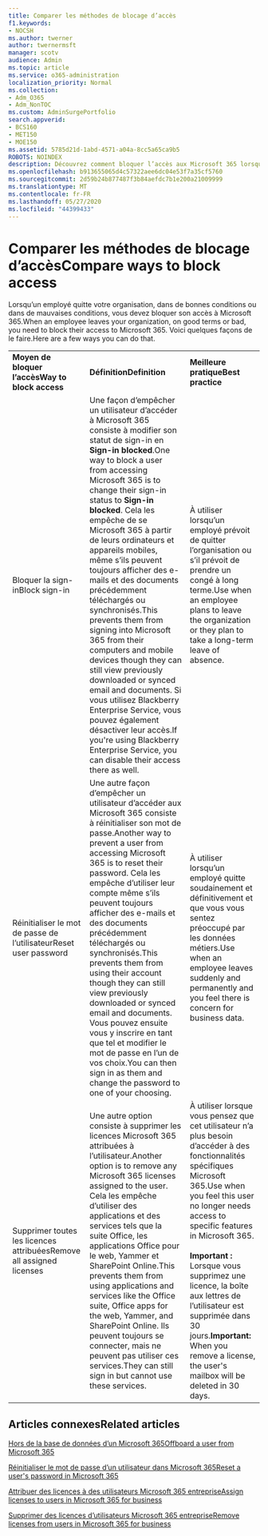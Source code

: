 ```yaml
---
title: Comparer les méthodes de blocage d’accès
f1.keywords:
- NOCSH
ms.author: twerner
author: twernermsft
manager: scotv
audience: Admin
ms.topic: article
ms.service: o365-administration
localization_priority: Normal
ms.collection:
- Adm_O365
- Adm_NonTOC
ms.custom: AdminSurgePortfolio
search.appverid:
- BCS160
- MET150
- MOE150
ms.assetid: 5785d21d-1abd-4571-a04a-8cc5a65ca9b5
ROBOTS: NOINDEX
description: Découvrez comment bloquer l’accès aux Microsoft 365 lorsqu’un employé quitte votre organisation.
ms.openlocfilehash: b913655065d4c57322aee6dc04e53f7a35cf5760
ms.sourcegitcommit: 2d59b24b877487f3b84aefdc7b1e200a21009999
ms.translationtype: MT
ms.contentlocale: fr-FR
ms.lasthandoff: 05/27/2020
ms.locfileid: "44399433"
---
```

# <a name="compare-ways-to-block-access"></a><span data-ttu-id="97364-103">Comparer les méthodes de blocage d’accès</span><span class="sxs-lookup"><span data-stu-id="97364-103">Compare ways to block access</span></span>

<span data-ttu-id="97364-104">Lorsqu’un employé quitte votre organisation, dans de bonnes conditions ou dans de mauvaises conditions, vous devez bloquer son accès à Microsoft 365.</span><span class="sxs-lookup"><span data-stu-id="97364-104">When an employee leaves your organization, on good terms or bad, you need to block their access to Microsoft 365.</span></span> <span data-ttu-id="97364-105">Voici quelques façons de le faire.</span><span class="sxs-lookup"><span data-stu-id="97364-105">Here are a few ways you can do that.</span></span>
  
||||
|:-----|:-----|:-----|
|<span data-ttu-id="97364-106">**Moyen de bloquer l’accès**</span><span class="sxs-lookup"><span data-stu-id="97364-106">**Way to block access**</span></span> <br/> |<span data-ttu-id="97364-107">**Définition**</span><span class="sxs-lookup"><span data-stu-id="97364-107">**Definition**</span></span> <br/> |<span data-ttu-id="97364-108">**Meilleure pratique**</span><span class="sxs-lookup"><span data-stu-id="97364-108">**Best practice**</span></span> <br/> |
|<span data-ttu-id="97364-109">Bloquer la sign-in</span><span class="sxs-lookup"><span data-stu-id="97364-109">Block sign-in</span></span>  <br/> |<span data-ttu-id="97364-110">Une façon d’empêcher un utilisateur d’accéder à Microsoft 365 consiste à modifier son statut de sign-in en **Sign-in blocked**.</span><span class="sxs-lookup"><span data-stu-id="97364-110">One way to block a user from accessing Microsoft 365 is to change their sign-in status to **Sign-in blocked**.</span></span> <span data-ttu-id="97364-111">Cela les empêche de se Microsoft 365 à partir de leurs ordinateurs et appareils mobiles, même s’ils peuvent toujours afficher des e-mails et des documents précédemment téléchargés ou synchronisés.</span><span class="sxs-lookup"><span data-stu-id="97364-111">This prevents them from signing into Microsoft 365 from their computers and mobile devices though they can still view previously downloaded or synced email and documents.</span></span> <span data-ttu-id="97364-112">Si vous utilisez Blackberry Enterprise Service, vous pouvez également désactiver leur accès.</span><span class="sxs-lookup"><span data-stu-id="97364-112">If you're using Blackberry Enterprise Service, you can disable their access there as well.</span></span>  <br/> |<span data-ttu-id="97364-113">À utiliser lorsqu’un employé prévoit de quitter l’organisation ou s’il prévoit de prendre un congé à long terme.</span><span class="sxs-lookup"><span data-stu-id="97364-113">Use when an employee plans to leave the organization or they plan to take a long-term leave of absence.</span></span>  <br/> |
|<span data-ttu-id="97364-114">Réinitialiser le mot de passe de l’utilisateur</span><span class="sxs-lookup"><span data-stu-id="97364-114">Reset user password</span></span>  <br/> |<span data-ttu-id="97364-115">Une autre façon d’empêcher un utilisateur d’accéder aux Microsoft 365 consiste à réinitialiser son mot de passe.</span><span class="sxs-lookup"><span data-stu-id="97364-115">Another way to prevent a user from accessing Microsoft 365 is to reset their password.</span></span> <span data-ttu-id="97364-116">Cela les empêche d’utiliser leur compte même s’ils peuvent toujours afficher des e-mails et des documents précédemment téléchargés ou synchronisés.</span><span class="sxs-lookup"><span data-stu-id="97364-116">This prevents them from using their account though they can still view previously downloaded or synced email and documents.</span></span> <span data-ttu-id="97364-117">Vous pouvez ensuite vous y inscrire en tant que tel et modifier le mot de passe en l’un de vos choix.</span><span class="sxs-lookup"><span data-stu-id="97364-117">You can then sign in as them and change the password to one of your choosing.</span></span>  <br/> |<span data-ttu-id="97364-118">À utiliser lorsqu’un employé quitte soudainement et définitivement et que vous vous sentez préoccupé par les données métiers.</span><span class="sxs-lookup"><span data-stu-id="97364-118">Use when an employee leaves suddenly and permanently and you feel there is concern for business data.</span></span>  <br/> |
|<span data-ttu-id="97364-119">Supprimer toutes les licences attribuées</span><span class="sxs-lookup"><span data-stu-id="97364-119">Remove all assigned licenses</span></span>  <br/> |<span data-ttu-id="97364-120">Une autre option consiste à supprimer les licences Microsoft 365 attribuées à l’utilisateur.</span><span class="sxs-lookup"><span data-stu-id="97364-120">Another option is to remove any Microsoft 365 licenses assigned to the user.</span></span> <span data-ttu-id="97364-121">Cela les empêche d’utiliser des applications et des services tels que la suite Office, les applications Office pour le web, Yammer et SharePoint Online.</span><span class="sxs-lookup"><span data-stu-id="97364-121">This prevents them from using applications and services like the Office suite, Office apps for the web, Yammer, and SharePoint Online.</span></span> <span data-ttu-id="97364-122">Ils peuvent toujours se connecter, mais ne peuvent pas utiliser ces services.</span><span class="sxs-lookup"><span data-stu-id="97364-122">They can still sign in but cannot use these services.</span></span>  <br/> |<span data-ttu-id="97364-123">À utiliser lorsque vous pensez que cet utilisateur n’a plus besoin d’accéder à des fonctionnalités spécifiques Microsoft 365.</span><span class="sxs-lookup"><span data-stu-id="97364-123">Use when you feel this user no longer needs access to specific features in Microsoft 365.</span></span>  <br/> <br> <span data-ttu-id="97364-124">**Important :** Lorsque vous supprimez une licence, la boîte aux lettres de l’utilisateur est supprimée dans 30 jours.</span><span class="sxs-lookup"><span data-stu-id="97364-124">**Important:** When you remove a license, the user's mailbox will be deleted in 30 days.</span></span>
   
## <a name="related-articles"></a><span data-ttu-id="97364-125">Articles connexes</span><span class="sxs-lookup"><span data-stu-id="97364-125">Related articles</span></span>

[<span data-ttu-id="97364-126">Hors de la base de données d’un Microsoft 365</span><span class="sxs-lookup"><span data-stu-id="97364-126">Offboard a user from Microsoft 365</span></span>](../add-users/remove-former-employee.md)
    
[<span data-ttu-id="97364-127">Réinitialiser le mot de passe d’un utilisateur dans Microsoft 365</span><span class="sxs-lookup"><span data-stu-id="97364-127">Reset a user's password in Microsoft 365</span></span>](../add-users/reset-passwords.md)
    
[<span data-ttu-id="97364-128">Attribuer des licences à des utilisateurs Microsoft 365 entreprise</span><span class="sxs-lookup"><span data-stu-id="97364-128">Assign licenses to users in Microsoft 365 for business</span></span>](../manage/assign-licenses-to-users.md)
    
[<span data-ttu-id="97364-129">Supprimer des licences d’utilisateurs Microsoft 365 entreprise</span><span class="sxs-lookup"><span data-stu-id="97364-129">Remove licenses from users in Microsoft 365 for business</span></span>](../manage/remove-licenses-from-users.md)
    

